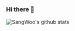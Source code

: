 ### Hi there 👋

![SangWoo's github stats](https://github-readme-stats.vercel.app/api?username=miracle3070&count_private=true&hide=stars&count_private=true)


<!--
**miracle3070/miracle3070** is a ✨ _special_ ✨ repository because its `README.md` (this file) appears on your GitHub profile.

Here are some ideas to get you started:

- 🔭 I’m currently working on ...
- 🌱 I’m currently learning ...
- 👯 I’m looking to collaborate on ...
- 🤔 I’m looking for help with ...
- 💬 Ask me about ...
- 📫 How to reach me: ...
- 😄 Pronouns: ...
- ⚡ Fun fact: ...
-->
